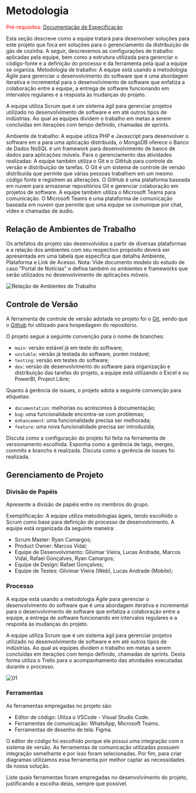 
# Metodologia

<span style="color:red">Pré-requisitos: <a href="2-Especificação do Projeto.md"> Documentação de Especificação</a></span>

Esta seção descreve como a equipe tratará para desenvolver soluções para este projeto que foca em soluções para o gerenciamento da distribuição de gás de cozinha. A seguir, descrevemos as configurações de trabalho aplicadas pela equipe, bem como a estrutura utilizada para gerenciar o código-fonte e a definição do processo e da ferramenta pela qual a equipe se organiza. Metodologia de trabalho: A equipe está usando a metodologia Ágile para gerenciar o desenvolvimento do software que é uma abordagem iterativa e incremental para o desenvolvimento de software que enfatiza a colaboração entre a equipe, a entrega de software funcionando em intervalos regulares e a resposta às mudanças do projeto. 

A equipe utiliza Scrum que é um sistema ágil para gerenciar projetos utilizado no desenvolvimento de software e em até outros tipos de indústrias. Ao qual as equipes dividem o trabalho em metas a serem concluídas em iterações com tempo definido, chamadas de sprints. 

Ambiente de trabalho: A equipe utiliza PHP e Javascript para desenvolver o software em a para uma aplicação distribuída, o MongoDB oferece o Banco de Dados NoSQL é um framework para desenvolvimento de banco de dados para aplicações móveis. 
Para o gerenciamento das atividades realizadas: A equipe também utiliza o Git e o GitHub para controle de versão e distribuição de tarefas. O Git é um sistema de controle de versão distribuída que permite que várias pessoas trabalhem em um mesmo código fonte e registrem as alterações. O GitHub é uma plataforma baseada em nuvem para armazenar repositórios Git e gerenciar colaboração em projetos de software. A equipe também utiliza o Microsoft Teams para comunicação. O Microsoft Teams é uma plataforma de comunicação baseada em nuvem que permite que uma equipe se comunique por chat, vídeo e chamadas de áudio. 

## Relação de Ambientes de Trabalho

Os artefatos do projeto são desenvolvidos a partir de diversas plataformas e a relação dos ambientes com seu respectivo propósito deverá ser apresentada em uma tabela que especifica que detalha Ambiente, Plataforma e Link de Acesso. 
Nota: Vide documento modelo do estudo de caso "Portal de Notícias" e defina também os ambientes e frameworks que serão utilizados no desenvolvimento de aplicações móveis.

![Relação de Ambientes de Trabalho](https://github.com/ICEI-PUC-Minas-PMV-ADS/pmv-ads-2023-2-e4-proj-infra-t1-pmv-ads-2023-2-e4-proj-sgd-gas/assets/92383852/f296e67e-6cbd-4b62-8874-d6b63986546d)


## Controle de Versão

A ferramenta de controle de versão adotada no projeto foi o
[Git](https://git-scm.com/), sendo que o [Github](https://github.com)
foi utilizado para hospedagem do repositório.

O projeto segue a seguinte convenção para o nome de branches:

- `main`: versão estável já em teste do software;
- `unstable`: versão já testada do software, porém instável;
- `testing`: versão em testes do software;
- `dev`: versão de desenvolvimento do software para organização e distribuição das tarefas do projeto, a equipe está utilizando o Excel e ou PowerBI, Project Libre;

Quanto à gerência de issues, o projeto adota a seguinte convenção para
etiquetas:

- `documentation`: melhorias ou acréscimos à documentação;
- `bug`: uma funcionalidade encontra-se com problemas;
- `enhancement`: uma funcionalidade precisa ser melhorada;
- `feature`: uma nova funcionalidade precisa ser introduzida;

Discuta como a configuração do projeto foi feita na ferramenta de versionamento escolhida. Exponha como a gerência de tags, merges, commits e branchs é realizada. Discuta como a gerência de issues foi realizada.


## Gerenciamento de Projeto

### Divisão de Papéis

Apresente a divisão de papéis entre os membros do grupo.

Exemplificação: A equipe utiliza metodologias ágeis, tendo escolhido o Scrum como base para definição do processo de desenvolvimento. A equipe está organizada da seguinte maneira:
- Scrum Master: Ryan Camargos;
- Product Owner: Marcos Vidal;
- Equipe de Desenvolvimento: Gilvimar Vieira, Lucas Andrade, Marcos Vidal, Rafael Gonçalves, Ryan Camargos;
- Equipe de Design: Rafael Gonçalves;
- Equipe de Testes: Gilvimar Vieira (Web), Lucas Andrade (Mobile);


### Processo

A equipe está usando a metodologia Ágile para gerenciar o desenvolvimento do software que é uma abordagem iterativa e incremental para o desenvolvimento de software que enfatiza a colaboração entre a equipe, a entrega de software funcionando em intervalos regulares e a resposta às mudanças do projeto. 

A equipe utiliza Scrum que é um sistema ágil para gerenciar projetos utilizado no desenvolvimento de software e em até outros tipos de indústrias. Ao qual as equipes dividem o trabalho em metas a serem concluídas em iterações com tempo definido, chamadas de sprints. Desta forma utiliza o Trello para o acompanhamento das atividades executadas durante o processo.

![01](https://github.com/ICEI-PUC-Minas-PMV-ADS/pmv-ads-2023-2-e4-proj-infra-t1-pmv-ads-2023-2-e4-proj-sgd-gas/assets/92383852/31185954-9800-4a13-93eb-1bc5f3c05ee2)

 


### Ferramentas

As ferramentas empregadas no projeto são:

- Editor de código: Utilza o VSCode - Visual Studio Code.
- Ferramentas de comunicação:  WhatsApp, Microsoft Teams.
- Ferramentas de desenho de tela: Figma.

O editor de código foi escolhido porque ele possui uma integração com o sistema de versão. As ferramentas de comunicação utilizadas possuem integração semelhante e por isso foram selecionadas. Por fim, para criar diagramas utilizamos essa ferramenta por melhor captar as necessidades da nossa solução.

Liste quais ferramentas foram empregadas no desenvolvimento do projeto, justificando a escolha delas, sempre que possível.
 

